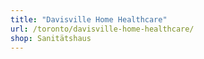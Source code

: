 ```yaml
---
title: "Davisville Home Healthcare"
url: /toronto/davisville-home-healthcare/
shop: Sanitätshaus
---
```

